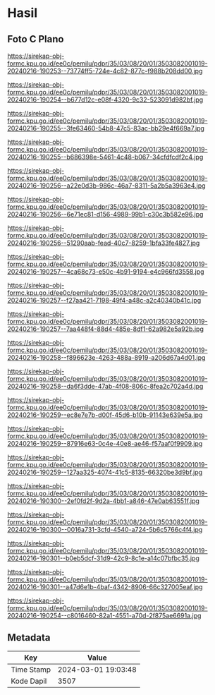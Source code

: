# Hasil

## Foto C Plano

https://sirekap-obj-formc.kpu.go.id/ee0c/pemilu/pdpr/35/03/08/20/01/3503082001019-20240216-190253--73774ff5-724e-4c82-877c-f988b208dd00.jpg

https://sirekap-obj-formc.kpu.go.id/ee0c/pemilu/pdpr/35/03/08/20/01/3503082001019-20240216-190254--b677d12c-e08f-4320-9c32-523091d982bf.jpg

https://sirekap-obj-formc.kpu.go.id/ee0c/pemilu/pdpr/35/03/08/20/01/3503082001019-20240216-190255--3fe63460-54b8-47c5-83ac-bb29e4f669a7.jpg

https://sirekap-obj-formc.kpu.go.id/ee0c/pemilu/pdpr/35/03/08/20/01/3503082001019-20240216-190255--b686398e-5461-4c48-b067-34cfdfcdf2c4.jpg

https://sirekap-obj-formc.kpu.go.id/ee0c/pemilu/pdpr/35/03/08/20/01/3503082001019-20240216-190256--a22e0d3b-986c-46a7-8311-5a2b5a3963e4.jpg

https://sirekap-obj-formc.kpu.go.id/ee0c/pemilu/pdpr/35/03/08/20/01/3503082001019-20240216-190256--6e71ec81-d156-4989-99b1-c30c3b582e96.jpg

https://sirekap-obj-formc.kpu.go.id/ee0c/pemilu/pdpr/35/03/08/20/01/3503082001019-20240216-190256--51290aab-fead-40c7-8259-1bfa33fe4827.jpg

https://sirekap-obj-formc.kpu.go.id/ee0c/pemilu/pdpr/35/03/08/20/01/3503082001019-20240216-190257--4ca68c73-e50c-4b91-9194-e4c966fd3558.jpg

https://sirekap-obj-formc.kpu.go.id/ee0c/pemilu/pdpr/35/03/08/20/01/3503082001019-20240216-190257--f27aa421-7198-49f4-a48c-a2c40340b41c.jpg

https://sirekap-obj-formc.kpu.go.id/ee0c/pemilu/pdpr/35/03/08/20/01/3503082001019-20240216-190257--7aa448f4-88d4-485e-8df1-62a982e5a92b.jpg

https://sirekap-obj-formc.kpu.go.id/ee0c/pemilu/pdpr/35/03/08/20/01/3503082001019-20240216-190258--f896623e-4263-488a-8919-a206d67a4d01.jpg

https://sirekap-obj-formc.kpu.go.id/ee0c/pemilu/pdpr/35/03/08/20/01/3503082001019-20240216-190258--da6f3dde-47ab-4f08-806c-8fea2c702a4d.jpg

https://sirekap-obj-formc.kpu.go.id/ee0c/pemilu/pdpr/35/03/08/20/01/3503082001019-20240216-190259--ec8e7e7b-d00f-45d6-b10b-91143e639e5a.jpg

https://sirekap-obj-formc.kpu.go.id/ee0c/pemilu/pdpr/35/03/08/20/01/3503082001019-20240216-190259--87916e63-0c4e-40e8-ae46-f57aaf0f9909.jpg

https://sirekap-obj-formc.kpu.go.id/ee0c/pemilu/pdpr/35/03/08/20/01/3503082001019-20240216-190259--127aa325-4074-41c5-8135-66320be3d9bf.jpg

https://sirekap-obj-formc.kpu.go.id/ee0c/pemilu/pdpr/35/03/08/20/01/3503082001019-20240216-190300--2ef0fd2f-9d2a-4bb1-a846-47e0ab63551f.jpg

https://sirekap-obj-formc.kpu.go.id/ee0c/pemilu/pdpr/35/03/08/20/01/3503082001019-20240216-190300--0016a731-3cfd-4540-a724-5b6c5766c4f4.jpg

https://sirekap-obj-formc.kpu.go.id/ee0c/pemilu/pdpr/35/03/08/20/01/3503082001019-20240216-190301--b0eb5dcf-31d9-42c9-8c1e-a14c07bfbc35.jpg

https://sirekap-obj-formc.kpu.go.id/ee0c/pemilu/pdpr/35/03/08/20/01/3503082001019-20240216-190301--a47d6e1b-4baf-4342-8906-66c327005eaf.jpg

https://sirekap-obj-formc.kpu.go.id/ee0c/pemilu/pdpr/35/03/08/20/01/3503082001019-20240216-190254--c8016460-82a1-4551-a70d-2f875ae6691a.jpg


## Metadata

| Key        | Value               |
| ---------- | ------------------- |
| Time Stamp | 2024-03-01 19:03:48 |
| Kode Dapil | 3507                |



